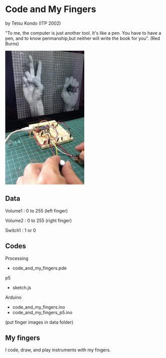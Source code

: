 #  Code and My Fingers  

by Tetsu Kondo (ITP 2002)
 
 "To me, the computer is just another tool. It's like a pen. You have to have a pen, and to know penmanship,but neither will write the book for you". (Red Burns)

<img src="https://github.com/tetraleaf/code_and_my_fingers/blob/main/codefingers.jpg" width="50%" height="50%">

##  Data


Volume1 : 0 to 255 (left finger)

Volume2 : 0 to 255 (right finger)

Switch1 : 1 or 0 


## Codes 

Processing
 - code_and_my_fingers.pde
 
p5
 - sketch.js

Arduino 
 - code_and_my_fingers.ino
 - code_and_my_fingers_p5.ino
 
(put finger images in data folder)

## My fingers 

I code, draw, and play instruments with my fingers. 
